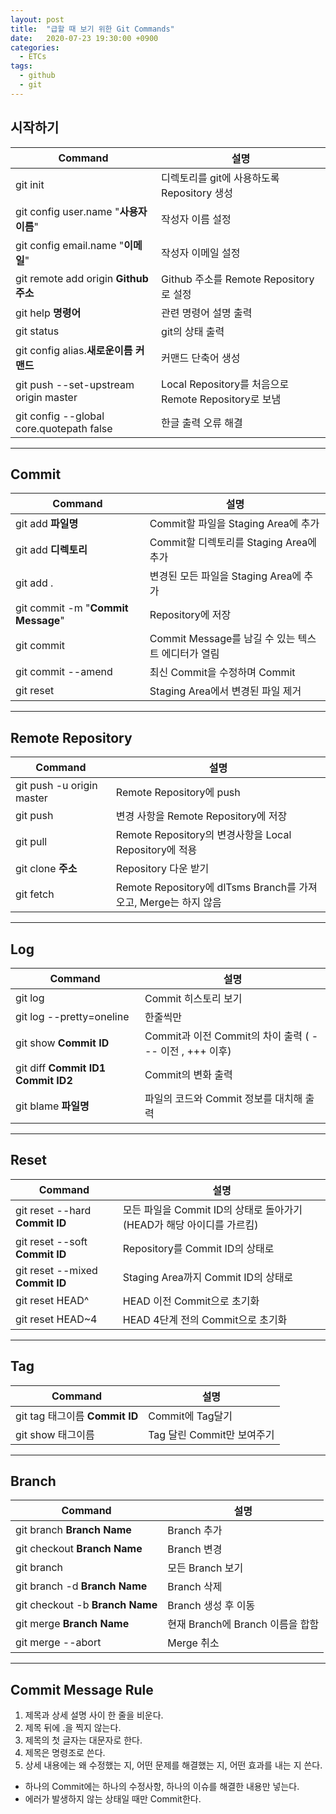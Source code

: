 ```yaml
---
layout: post
title:  "급할 때 보기 위한 Git Commands"
date:   2020-07-23 19:30:00 +0900
categories:
  - ETCs
tags: 
  - github
  - git
---
```


## 시작하기

| Command                                  | 설명 |
|---|---|
| git init                                 | 디렉토리를 git에 사용하도록 Repository 생성              |
| git config user.name "**사용자 이름**"      | 작성자 이름 설정                                     |
| git config email.name "**이메일**"         | 작성자 이메일 설정                                   |
| git remote add origin **Github 주소**     | Github 주소를 Remote Repository로 설정              |
| git help **명령어**                        | 관련 명령어 설명 출력                                |
| git status                               | git의 상태 출력                                    |
| git config alias.**새로운이름** **커맨드**    | 커맨드 단축어 생성                                   |
| git push --set-upstream origin master    | Local Repository를 처음으로 Remote Repository로 보냄 |
| git config --global core.quotepath false | 한글 출력 오류 해결                                  |

***

## Commit

| Command | 설명 |
|---|---|
| git add **파일명** | Commit할 파일을 Staging Area에 추가 |
| git add **디렉토리** | Commit할 디렉토리를 Staging Area에 추가 |
| git add . | 변경된 모든 파일을  Staging Area에 추가 |
| git commit -m "**Commit Message**" | Repository에 저장 |
| git commit | Commit Message를 남길 수 있는 텍스트 에디터가 열림 |
| git commit --amend | 최신 Commit을 수정하며 Commit |
| git reset | Staging Area에서 변경된 파일 제거 |

***

## Remote Repository

|Command|설명|
|------|------|
|git push -u origin master|Remote Repository에 push|
|git push|변경 사항을 Remote Repository에 저장|
|git pull|Remote Repository의 변경사항을 Local Repository에 적용|
|git clone **주소**|Repository 다운 받기|
|git fetch|Remote Repository에 dlTsms Branch를 가져오고, Merge는 하지 않음|

***
## Log

|Command|설명|
|------|------|
|git log|Commit 히스토리 보기
|git log --pretty=oneline|한줄씩만|
|git show **Commit ID**|Commit과 이전 Commit의 차이 출력 ( --- 이전 , +++ 이후)|
|git diff **Commit ID1** **Commit ID2**|Commit의 변화 출력|
|git blame **파일명**|파일의 코드와 Commit 정보를 대치해 출력|

***
## Reset

|Command|설명|
|------|------|
|git reset --hard **Commit ID**|모든 파일을 Commit ID의 상태로 돌아가기 (HEAD가 해당 아이디를 가르킴)|
|git reset --soft **Commit ID**| Repository를 Commit ID의 상태로|
|git reset --mixed **Commit ID**|Staging Area까지 Commit ID의 상태로|
|git reset HEAD^|HEAD 이전 Commit으로 초기화|
|git reset HEAD~4|HEAD 4단계 전의 Commit으로 초기화|

***
## Tag

|Command|설명|
|------|------|
|git tag 태그이름 **Commit ID**|Commit에 Tag달기|
|git show 태그이름|Tag 달린 Commit만 보여주기|

***
## Branch

|Command|설명|
|------|------|
|git branch **Branch Name**|Branch 추가|
|git checkout **Branch Name**|Branch 변경|
|git branch|모든 Branch 보기|
|git branch -d **Branch Name**|Branch 삭제|
|git checkout -b **Branch Name**|Branch 생성 후 이동|
|git merge **Branch Name**|현재 Branch에 Branch 이름을 합함|
|git merge --abort |Merge 취소|

***
## Commit Message Rule

1. 제목과 상세 설명 사이 한 줄을 비운다.
2. 제목 뒤에 .을 찍지 않는다.
3. 제목의 첫 글자는 대문자로 한다.
4. 제목은 명령조로 쓴다.
5. 상세 내용에는 왜 수정했는 지, 어떤 문제를 해결했는 지, 어떤 효과를 내는 지 쓴다.

- 하나의 Commit에는 하나의 수정사항, 하나의 이슈를 해결한 내용만 넣는다.
- 에러가 발생하지 않는 상태일 때만 Commit한다.
